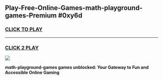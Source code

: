 
## Play-Free-Online-Games-math-playground-games-Premium #0xy6d
<h3>
<a href="https://premium.freeplayer.one?title=math-playground-games&ref=8M">CLICK TO PLAY</a></h3>
<hr>

<h3>
<a href="https://premium.freeplayer.one?title=math-playground-games&ref=8M">CLICK 2 PLAY</a>
  
</h3>

<a href="https://premium.freeplayer.one?title=math-playground-games&ref=8M"><img src="https://clearcache.store/games.png"></a>


**math-playground-games games unblocked: Your Gateway to Fun and Accessible Online Gaming**
